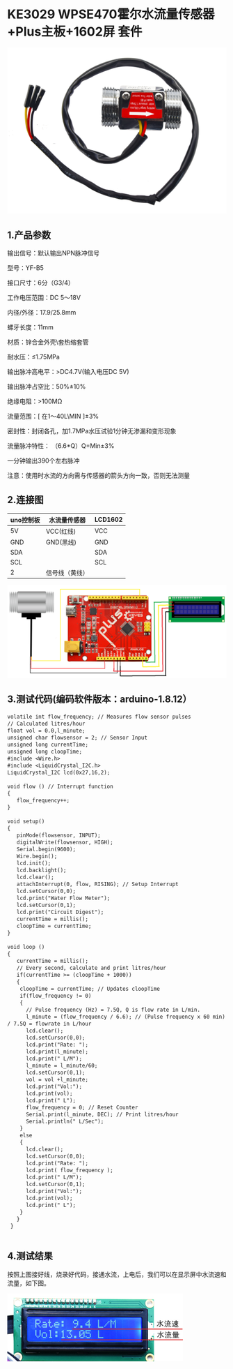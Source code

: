 # KE3029 WPSE470霍尔水流量传感器+Plus主板+1602屏 套件

![](media/42d41ebe373f8d21695e5252d5cf6475.png)

## 1.产品参数

输出信号：默认输出NPN脉冲信号

型号：YF-B5

接口尺寸：6分（G3/4）

工作电压范围：DC 5～18V

内径/外径：17.9/25.8mm

螺牙长度：11mm

材质：锌合金外壳\套热缩套管

耐水压：≤1.75MPa

输出脉冲高电平：\>DC4.7V(输入电压DC 5V)

输出脉冲占空比：50%±10%

绝缘电阻：\>100MΩ

流量范围：\[ 在1～40L\MIN \]±3%

密封性：封闭各孔，加1.7MPa水压试验1分钟无渗漏和变形现象

流量脉冲特性： （6.6\*Q）Q=Min±3%

一分钟输出390个左右脉冲

注意：使用时水流的方向需与传感器的箭头方向一致，否则无法测量

## 2.连接图


|uno控制板|水流量传感器|LCD1602|
|-|-|-|
|5V|VCC(红线)|VCC|
|GND|GND(黑线)|GND|
|SDA||SDA|
|SCL||SCL|
|2|信号线（黄线）||


![](media/e8708b4e56a49299b661d8e2fb3df070.png)

## 3.测试代码(编码软件版本：arduino-1.8.12）

```
volatile int flow_frequency; // Measures flow sensor pulses
// Calculated litres/hour
float vol = 0.0,l_minute;
unsigned char flowsensor = 2; // Sensor Input
unsigned long currentTime;
unsigned long cloopTime;
#include <Wire.h> 
#include <LiquidCrystal_I2C.h> 
LiquidCrystal_I2C lcd(0x27,16,2); 

void flow () // Interrupt function
{
   flow_frequency++;
}

void setup()
{
   pinMode(flowsensor, INPUT);
   digitalWrite(flowsensor, HIGH); 
   Serial.begin(9600);
   Wire.begin(); 
   lcd.init();
   lcd.backlight();
   lcd.clear();
   attachInterrupt(0, flow, RISING); // Setup Interrupt
   lcd.setCursor(0,0);
   lcd.print("Water Flow Meter");
   lcd.setCursor(0,1);
   lcd.print("Circuit Digest");
   currentTime = millis();
   cloopTime = currentTime;
}

void loop ()
{
   currentTime = millis();
   // Every second, calculate and print litres/hour
   if(currentTime >= (cloopTime + 1000))
   {
    cloopTime = currentTime; // Updates cloopTime
    if(flow_frequency != 0)
    {
      // Pulse frequency (Hz) = 7.5Q, Q is flow rate in L/min.
      l_minute = (flow_frequency / 6.6); // (Pulse frequency x 60 min) / 7.5Q = flowrate in L/hour
      lcd.clear();
      lcd.setCursor(0,0);
      lcd.print("Rate: ");
      lcd.print(l_minute);
      lcd.print(" L/M");
      l_minute = l_minute/60;
      lcd.setCursor(0,1);
      vol = vol +l_minute;
      lcd.print("Vol:");
      lcd.print(vol);
      lcd.print(" L");
      flow_frequency = 0; // Reset Counter
      Serial.print(l_minute, DEC); // Print litres/hour
      Serial.println(" L/Sec");
    }
    else 
    {
      lcd.clear();
      lcd.setCursor(0,0);
      lcd.print("Rate: ");
      lcd.print( flow_frequency );
      lcd.print(" L/M");
      lcd.setCursor(0,1);
      lcd.print("Vol:");
      lcd.print(vol);
      lcd.print(" L");
    }
   }
 }


```


## 4.测试结果

按照上图接好线，烧录好代码，接通水流，上电后，我们可以在显示屏中水流速和流量，如下图。

![](media/bf79234c81112b04f4e7c5abaee6bb07.png)






